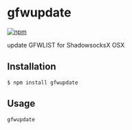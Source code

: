 # gfwupdate

[![npm](https://img.shields.io/npm/v/gfwupdate.svg?style=flat-square)](https://www.npmjs.com/package/gfwupdate)

update GFWLIST for ShadowsocksX OSX

## Installation
```
$ npm install gfwupdate
```

## Usage
```
gfwupdate
```